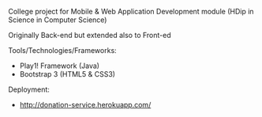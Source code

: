 
College project for Mobile & Web Application Development module (HDip in Science in Computer Science)

Originally Back-end but extended also to Front-ed 

Tools/Technologies/Frameworks:
* Play1! Framework (Java)
* Bootstrap 3 (HTML5 & CSS3)

Deployment:
* http://donation-service.herokuapp.com/
